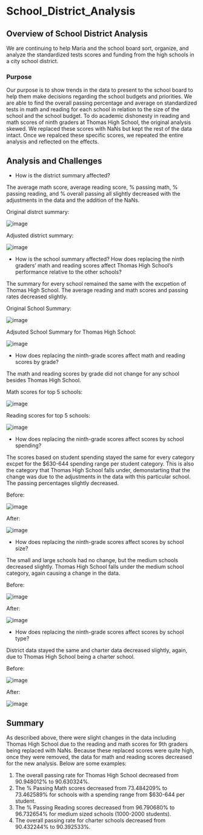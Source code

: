 # School_District_Analysis

## Overview of School District Analysis
We are continuing to help Maria and the school board sort, organize, and analyze the standardized tests scores and funding from the high schools in a city school district. 


### Purpose
Our purpose is to show trends in the data to present to the school board to help them make decisions regarding the school budgets and priorities. We are able to find the overall passing 
percentage and average on standardized tests in math and reading for each school in relation to the size of the school and the school budget.  To do academic dishonesty in reading and math scores 
of ninth graders at Thomas High School, the original analysis skewed.  We replaced these scores with NaNs but kept the rest of the data intact.  Once we repalced these specific scores, we repeated
the entire analysis and reflected on the effects. 

## Analysis and Challenges
- How is the district summary affected?

The average math score, average reading score, % passing math, % passing reading, and % overall passing all slightly decreased with the adjustments in the data and the addition of the NaNs.

Original distrct summary:

![image](https://user-images.githubusercontent.com/64279232/126576095-e6a4649d-7b52-421c-bb7b-0b9d0296c117.png)

Adjusted district summary:

![image](https://user-images.githubusercontent.com/64279232/126575962-cff82e84-e277-4f0a-8a0e-e14e468e6569.png)



- How is the school summary affected?  How does replacing the ninth graders’ math and reading scores affect Thomas High School’s performance relative to the other schools?

The summary for every school remained the same with the excpetion of Thomas High School.  The average reading and math scores and passing rates decreased slightly.

Original School Summary:

![image](https://user-images.githubusercontent.com/64279232/126576419-bae115db-c55f-4dc6-b0cf-5488ad501352.png)

Adjsuted School Summary for Thomas High School:

![image](https://user-images.githubusercontent.com/64279232/126576867-76a933a4-5c6c-424c-8cf2-4c3c02895c51.png)


- How does replacing the ninth-grade scores affect math and reading scores by grade?

The math and reading scores by grade did not change for any school besides Thomas High School. 

Math scores for top 5 schools:

![image](https://user-images.githubusercontent.com/64279232/126577164-7cf9cb20-5d44-44e4-96b9-72b670d50878.png)

Reading scores for top 5 schools:

![image](https://user-images.githubusercontent.com/64279232/126577189-c4c1592b-f04d-4e63-b3ab-7d922b4209ba.png)

- How does replacing the ninth-grade scores affect scores by school spending?

The scores based on student spending stayed the same for every category excpet for the $630-644 spending range per student category.  This is also the category that Thomas High School falls under, demonstarting that the change was due to the adjustments in the data with this particular school. The passing percentages slightly decreased. 

Before:

![image](https://user-images.githubusercontent.com/64279232/126577457-c20aca0d-2cac-4ac6-b2f0-9055a472a0fc.png)

After:

![image](https://user-images.githubusercontent.com/64279232/126577476-06346668-3dd0-49af-9ded-fb0cf37ca265.png)


- How does replacing the ninth-grade scores affect scores by school size?

The small and large schools had no change, but the medium schools decreased slightly.  Thomas High School falls under the medium school category, again causing a change in the data.

Before:

![image](https://user-images.githubusercontent.com/64279232/126577612-a3f7c3a4-908b-475a-82d9-543818a93b7a.png)

After:

![image](https://user-images.githubusercontent.com/64279232/126577624-f91e2b28-36a1-47d8-981f-60615ded9604.png)


- How does replacing the ninth-grade scores affect scores by school type?

District data stayed the same and charter data decreased slightly, again, due to Thomas High School being a charter school.

Before:

![image](https://user-images.githubusercontent.com/64279232/126577738-17cd7e2f-98e8-474a-bca9-83540ffac6ae.png)

After:

![image](https://user-images.githubusercontent.com/64279232/126577753-bd7ec5a9-2e76-44b3-8a19-3aadc6773c99.png)



## Summary
As described above, there were slight changes in the data including Thomas High School due to the reading and math scores for 9th graders being replaced with NaNs.  Because these replaced scores were quite high, once they were removed, the data for math and reading scores decreased for the new analysis.  Below are some examples:

1. The overall passing rate for Thomas High School decreased from 90.948012% to 90.630324%. 
2. The % Passing Math scores decreased from 73.484209% to 73.462589% for schools with a spending range from $630-644 per student.
3. The % Passing Reading scores decreased from 96.790680% to 96.732654% for medium sized schools (1000-2000 students).
4. The overall passing rate for charter schools decreased from 90.432244% to 90.392533%.
